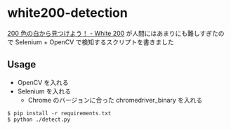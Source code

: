 # white200-detection

[200 色の白から見つけよう！ - White 200](https://tumoiyorozu.github.io/white200/) が人間にはあまりにも難しすぎたので Selenium + OpenCV で検知するスクリプトを書きました

## Usage

- OpenCV を入れる
- Selenium を入れる
  - Chrome のバージョンに合った chromedriver_binary を入れる

```
$ pip install -r requirements.txt
$ python ./detect.py
```
